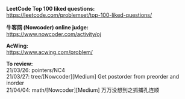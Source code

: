 **LeetCode Top 100 liked questions:** <br />
https://leetcode.com/problemset/top-100-liked-questions/ <br />

**牛客网 (Nowcoder) online judge:** <br />
https://www.nowcoder.com/activity/oj <br />

**AcWing:** <br />
https://www.acwing.com/problem/ <br />

**To review:** <br />
21/03/26: pointers/NC4 <br />
21/03/27: tree/[Nowcoder][Medium] Get postorder from preorder and inorder <br />
21/04/04: math/[Nowcoder][Medium] 万万没想到之抓捕孔连顺 <br />
